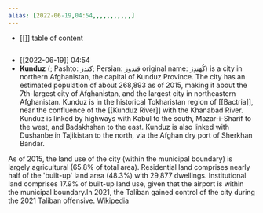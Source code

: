 ```yaml
---
alias: [2022-06-19,04:54,,,,,,,,,,,]
---
```

- [[]]
table of content
```toc
```

- [[2022-06-19]] 04:54
- **Kunduz** (; Pashto: کندز; Persian: قندوز original name: کُهَندِژ) is a city in northern Afghanistan, the capital of Kunduz Province. The city has an estimated population of about 268,893 as of 2015, making it about the 7th-largest city of Afghanistan, and the largest city in northeastern Afghanistan. Kunduz is in the historical Tokharistan region of [[Bactria]], near the confluence of the [[Kunduz River]] with the Khanabad River. Kunduz is linked by highways with Kabul to the south, Mazar-i-Sharif to the west, and Badakhshan to the east. Kunduz is also linked with Dushanbe in Tajikistan to the north, via the Afghan dry port of Sherkhan Bandar.

As of 2015, the land use of the city (within the municipal boundary) is largely agricultural (65.8% of total area). Residential land comprises nearly half of the 'built-up' land area (48.3%) with 29,877 dwellings. Institutional land comprises 17.9% of built-up land use, given that the airport is within the municipal boundary.In 2021, the Taliban gained control of the city during the 2021 Taliban offensive.
[Wikipedia](https://en.wikipedia.org/wiki/Kunduz)